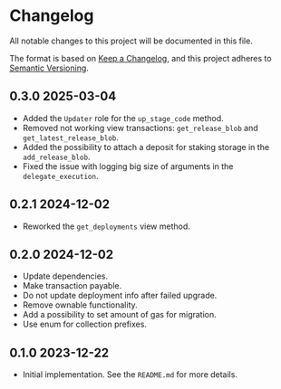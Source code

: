 # Changelog

All notable changes to this project will be documented in this file.

The format is based on [Keep a Changelog](https://keepachangelog.com/en/1.0.0/),
and this project adheres to [Semantic Versioning](https://semver.org/spec/v2.0.0.html).

## 0.3.0 2025-03-04

- Added the `Updater` role for the `up_stage_code` method.
- Removed not working view transactions: `get_release_blob` and `get_latest_release_blob`.
- Added the possibility to attach a deposit for staking storage in the `add_release_blob`.
- Fixed the issue with logging big size of arguments in the `delegate_execution`.

## 0.2.1 2024-12-02

- Reworked the `get_deployments` view method.

## 0.2.0 2024-12-02

- Update dependencies.
- Make transaction payable.
- Do not update deployment info after failed upgrade.
- Remove ownable functionality.
- Add a possibility to set amount of gas for migration.
- Use enum for collection prefixes.

## 0.1.0 2023-12-22

- Initial implementation. See the `README.md` for more details.  
